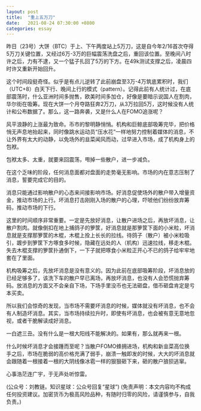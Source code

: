 ```yaml
---
layout: post
title:  "重上五万刀"
date:   2021-08-24 07:30:00 +0800
categories: essay
---
```


昨日（23号）大饼（BTC）于上、下午两度站上5万刀，这是自今年2/16首次夺得5万刀关键位置，又经过6万-3万的巨幅震荡洗盘之后，重回该位置。至晚间八时许之后，力有不逮，又一个猛子扎回了5万的下方。在49k测试支撑之后，凌晨四时许又重新开始回升。

这个时间段挺奇怪。似乎是有点儿逆转了此前崩盘至3万-4万筑底累积时，我们（UTC+8）白天下行、晚间上行的模式（pattern）。记得此前有人统计过，在底部震荡时，什么亚洲时间多抛售，欧美时间多加仓，好像是要暗示说国人在割肉，华尔街在吸筹。现在大饼一个月夺路狂奔2万刀，从3万拉回5万，这时候没有人统计和公布数据了。那么，这一路奔袭，又是什么人在FOMO追涨呢？

风平浪静的上涨最为致命。币市的黎明静悄悄。机构和巨鲸底部吸筹完毕，把价格悄无声息地抬起来，同时像跳水运动员“压水花”一样地努力控制着媒体的消息，不让外界有太大的动静，以免场外的韭菜闻风而动，过早进入市场，成了机构身上的包袱。

包袱太多、太重，就要来回震荡，甩掉一些散户，进一步减负。

在这个乏味的阶段，任何消息面都对盘面的走势毫无影响。市场的内在意志压制了消息，誓要完成它的目的。

消息只能通过影响散户的心态来间接影响市场。好消息促使场外的散户带入增量资金，推动市场的上行。坏消息打击刚刚入场的散户的心理，吓唬他们纷纷放弃筹码，推动市场的下行。

这里的时间顺序非常重要。一定是先放好消息，让散户进场之后，再放坏消息，让散户割肉。就像倒扣在地上捕鸽子的箩筐，好消息就是那箩筐下面的小米粒，坏消息就是支撑那箩筐的木棍，木棍上拴上长长的拉线。待鸽子（散户）被小米粒吸引，踱步到箩筐下方啄食多时候，隐藏在远处的人（机构）迅速拉线，移走木棍。失去木棍支撑的箩筐扑通倒下，一下子就把啄食小米粒正开心不已的鸽子给牢牢地套在了里面。

机构吸筹之后，先放坏消息是没有意义的。因为此前在底部吸筹阶段，坏消息放的已经足够多了，该洗下车的散户早已离场，再放坏消息，也没有人会恐慌抛弃筹码。放消息的方面又不会亲自下场，下场手里没币也无法砸盘，借币砸盘肯定是亏本买卖。

所以我们会惊奇的发现，当市场不需要坏消息的时候，媒体就没有坏消息，也不会有人制造坏消息。其实，当市场持续拉升时，即使有坏消息，也会被有意无意地忽视，或者干脆解读成好消息。

一白遮三丑。没有什么是一根大阳线不能解决的。如果有，那么就再来一根。

什么时候坏消息才会接踵而至呢？当散户FOMO蜂拥进场，机构和新韭菜高位换手之后，市场在脆弱的高价格充满了弱手，崩溃一触即发的时候，大大的坏消息就会跟随着一根接着一根的大阴线像冰雹一样的狠狠砸下来，砸的散户狼狈逃窜。

心事浩茫连广宇，于无声处听惊雷。

(公众号：刘教链。知识星球：公众号回复“星球”)
(免责声明：本文内容均不构成任何投资建议。加密货币为极高风险品种，有随时归零的风险，请谨慎参与，自我负责。)